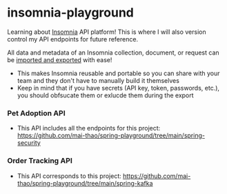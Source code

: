 # insomnia-playground
Learning about [Insomnia](https://docs.insomnia.rest/insomnia/get-started) API platform! This is where I will also version control my API endpoints for future reference.

All data and metadata of an Insomnia collection, document, or request can be [imported and exported](https://docs.insomnia.rest/insomnia/import-export-data) with ease! 
* This makes Insomnia reusable and portable so you can share with your team and they don't have to manually build it themselves
* Keep in mind that if you have secrets (API key, token, passwords, etc.), you should obfsucate them or exlucde them during the export

### Pet Adoption API
* This API includes all the endpoints for this project: https://github.com/mai-thao/spring-playground/tree/main/spring-security

### Order Tracking API
* This API corresponds to this project: https://github.com/mai-thao/spring-playground/tree/main/spring-kafka
